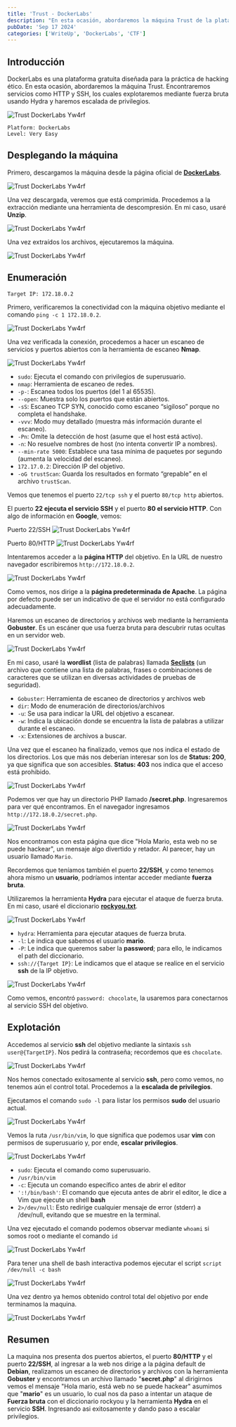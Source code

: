 ```yaml
---
title: 'Trust - DockerLabs'
description: "En esta ocasión, abordaremos la máquina Trust de la plataforma DockerLabs. Encontraremos servicios como http y ssh el cual explotaremos mediante fuerza bruta usando hydra y haremos escalada de privilegios."
pubDate: 'Sep 17 2024'
categories: ['WriteUp', 'DockerLabs', 'CTF']
--- 
```


## Introducción

DockerLabs es una plataforma gratuita diseñada para la práctica de hacking ético. En esta ocasión, abordaremos la máquina Trust. Encontraremos servicios como HTTP y SSH, los cuales explotaremos mediante fuerza bruta usando Hydra y haremos escalada de privilegios.

![Trust DockerLabs Yw4rf](../../../assets/DockerLabs/Trust/trust-dockerlabs.png)
~~~
Platform: DockerLabs
Level: Very Easy
~~~

## Desplegando la máquina

Primero, descargamos la máquina desde la página oficial de [**DockerLabs**](https://dockerlabs.es/).

![Trust DockerLabs Yw4rf](../../../assets/DockerLabs/Trust/trust-download.png)

Una vez descargada, veremos que está comprimida. Procedemos a la extracción mediante una herramienta de descompresión. En mi caso, usaré **Unzip**.

![Trust DockerLabs Yw4rf](../../../assets/DockerLabs/Trust/trust.png)

Una vez extraídos los archivos, ejecutaremos la máquina.

![Trust DockerLabs Yw4rf](../../../assets/DockerLabs/Trust/trust0.png)

## Enumeración 

~~~
Target IP: 172.18.0.2
~~~

Primero, verificaremos la conectividad con la máquina objetivo mediante el comando `ping -c 1 172.18.0.2`.

![Trust DockerLabs Yw4rf](../../../assets/DockerLabs/Trust/trust1.png)

Una vez verificada la conexión, procedemos a hacer un escaneo de servicios y puertos abiertos con la herramienta de escaneo **Nmap**.

![Trust DockerLabs Yw4rf](../../../assets/DockerLabs/Trust/trust2.png)

- `sudo`: Ejecuta el comando con privilegios de superusuario.
- `nmap`: Herramienta de escaneo de redes.
- `-p-`: Escanea todos los puertos (del 1 al 65535).
- `--open`: Muestra solo los puertos que están abiertos.
- `-sS`: Escaneo TCP SYN, conocido como escaneo “sigiloso” porque no completa el handshake.
- `-vvv`: Modo muy detallado (muestra más información durante el escaneo).
- `-Pn`: Omite la detección de host (asume que el host está activo).
- `-n`: No resuelve nombres de host (no intenta convertir IP a nombres).
- `--min-rate 5000`: Establece una tasa mínima de paquetes por segundo (aumenta la velocidad del escaneo).
- `172.17.0.2`: Dirección IP del objetivo.
- `-oG trustScan`: Guarda los resultados en formato “grepable” en el archivo `trustScan`.

Vemos que tenemos el puerto `22/tcp ssh` y el puerto `80/tcp http` abiertos.

El puerto **22 ejecuta el servicio SSH** y el puerto **80 el servicio HTTP**. Con algo de información en **Google**, vemos:

Puerto 22/SSH
![Trust DockerLabs Yw4rf](../../../assets/DockerLabs/Trust/trust4.png)

Puerto 80/HTTP
![Trust DockerLabs Yw4rf](../../../assets/DockerLabs/Trust/trust5.png)

Intentaremos acceder a la **página HTTP** del objetivo. En la URL de nuestro navegador escribiremos `http://172.18.0.2`. 

![Trust DockerLabs Yw4rf](../../../assets/DockerLabs/Trust/trust6.png)

Como vemos, nos dirige a la **página predeterminada de Apache**. La página por defecto puede ser un indicativo de que el servidor no está configurado adecuadamente.

Haremos un escaneo de directorios y archivos web mediante la herramienta **Gobuster**. Es un escáner que usa fuerza bruta para descubrir rutas ocultas en un servidor web.

![Trust DockerLabs Yw4rf](../../../assets/DockerLabs/Trust/trust7.png)

En mi caso, usaré la **wordlist** (lista de palabras) llamada [**Seclists**](https://github.com/danielmiessler/SecLists) (un archivo que contiene una lista de palabras, frases o combinaciones de caracteres que se utilizan en diversas actividades de pruebas de seguridad).

- `Gobuster`: Herramienta de escaneo de directorios y archivos web 
- `dir`:  Modo de enumeración de directorios/archivos
-  `-u`: Se usa para indicar la URL del objetivo a escanear.
- `-w`: Indica la ubicación donde se encuentra la lista de palabras a utilizar durante el escaneo.
- `-x`: Extensiones de archivos a buscar.

Una vez que el escaneo ha finalizado, vemos que nos indica el estado de los directorios. Los que más nos deberían interesar son los de **Status: 200**, ya que significa que son accesibles. **Status: 403** nos indica que el acceso está prohibido.

![Trust DockerLabs Yw4rf](../../../assets/DockerLabs/Trust/trust8.png)

Podemos ver que hay un directorio PHP llamado **/secret.php**. Ingresaremos para ver qué encontramos. En el navegador ingresamos `http://172.18.0.2/secret.php`.

![Trust DockerLabs Yw4rf](../../../assets/DockerLabs/Trust/trust9.png)

Nos encontramos con esta página que dice "Hola Mario, esta web no se puede hackear", un mensaje algo divertido y retador. Al parecer, hay un usuario llamado `Mario`.

Recordemos que teníamos también el puerto **22/SSH**, y como tenemos ahora mismo un **usuario**, podríamos intentar acceder mediante **fuerza bruta**.

Utilizaremos la herramienta **Hydra** para ejecutar el ataque de fuerza bruta. En mi caso, usaré el diccionario [**rockyou.txt**](https://github.com/brannondorsey/naive-hashcat/releases/download/data/rockyou.txt).

![Trust DockerLabs Yw4rf](../../../assets/DockerLabs/Trust/trust10.png)

- `hydra`: Herramienta para ejecutar ataques de fuerza bruta.
- `-l`: Le indica que sabemos el usuario **mario**.
- `-P`: Le indica que queremos saber la **password**; para ello, le indicamos el path del diccionario.
- `ssh://{Target IP}`: Le indicamos que el ataque se realice en el servicio **ssh** de la IP objetivo.

![Trust DockerLabs Yw4rf](../../../assets/DockerLabs/Trust/trust11.png)

Como vemos, encontró `password: chocolate`, la usaremos para conectarnos al servicio SSH del objetivo.

## Explotación

Accedemos al servicio **ssh** del objetivo mediante la sintaxis `ssh user@{TargetIP}`. Nos pedirá la contraseña; recordemos que es `chocolate`. 

![Trust DockerLabs Yw4rf](../../../assets/DockerLabs/Trust/trust13.png)

Nos hemos conectado exitosamente al servicio **ssh**, pero como vemos, no tenemos aún el control total. Procedemos a la **escalada de privilegios**.

Ejecutamos el comando `sudo -l` para listar los permisos **sudo** del usuario actual.

![Trust DockerLabs Yw4rf](../../../assets/DockerLabs/Trust/trust14.png)

Vemos la ruta `/usr/bin/vim`, lo que significa que podemos usar **vim** con permisos de superusuario y, por ende, **escalar privilegios**.

![Trust DockerLabs Yw4rf](../../../assets/DockerLabs/Trust/trust15.png)

- `sudo`: Ejecuta el comando como superusuario.
- `/usr/bin/vim`
- `-c`: Ejecuta un comando específico antes de abrir el editor
- `':!/bin/bash'`: El comando que ejecuta antes de abrir el editor, le dice a Vim que ejecute un shell **bash**
- `2>/dev/null`: Esto redirige cualquier mensaje de error (stderr) a /dev/null, evitando que se muestre en la terminal.

Una vez ejecutado el comando podemos observar mediante `whoami` si somos root o mediante el comando  `id`

![Trust DockerLabs Yw4rf](../../../assets/DockerLabs/Trust/trust16.png)

Para tener una shell de bash interactiva podemos ejecutar el script `script /dev/null -c bash`

![Trust DockerLabs Yw4rf](../../../assets/DockerLabs/Trust/trust17.png)

Una vez dentro ya hemos obtenido control total del objetivo por ende terminamos la maquina.

![Trust DockerLabs Yw4rf](../../../assets/DockerLabs/Trust/trust18.png)

## Resumen

La maquina nos presenta dos puertos abiertos, el puerto **80/HTTP** y el puerto **22/SSH**, al ingresar a la web nos dirige a la página default de **Debian**, realizamos un escaneo de directorios y archivos con la herramienta **Gobuster** y encontramos un archivo llamado "**secret.php**" al dirigirnos vemos el mensaje "Hola mario, está web no se puede hackear" asumimos que "**mario**" es un usuario, lo cual nos da paso a intentar un ataque de **Fuerza bruta** con el diccionario rockyou y la herramienta **Hydra** en el servicio **SSH**. Ingresando asi exitosamente y dando paso a escalar privilegios.

<br>